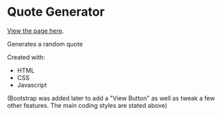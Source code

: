 # Quote Generator

[View the page here](https://shadowecco.github.io/portfolio/quote-generator/).

Generates a random quote

Created with:

- HTML
- CSS
- Javascript

(Bootstrap was added later to add a "View Button" as well as tweak a few other features. The main coding styles are stated above)